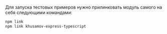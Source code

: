 


Для запуска тестовых примеров нужно прилинковать модуль самого на себя следующими командами:

```bash
npm link
npm link khusamov-express-typescript
```